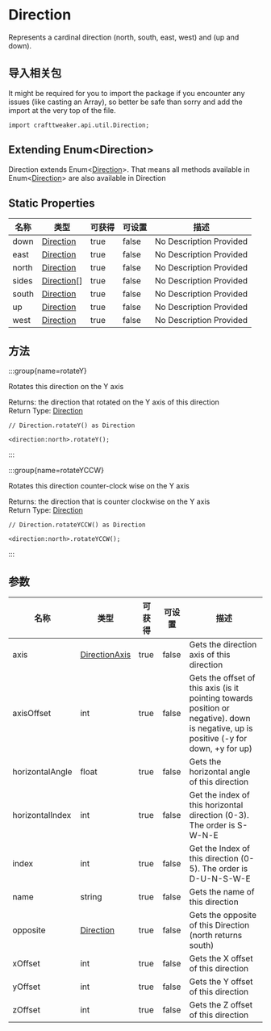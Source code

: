 # Direction

Represents a cardinal direction (north, south, east, west) and (up and down).

## 导入相关包

It might be required for you to import the package if you encounter any issues (like casting an Array), so better be safe than sorry and add the import at the very top of the file.
```zenscript
import crafttweaker.api.util.Direction;
```


## Extending Enum&lt;Direction&gt;

Direction extends Enum&lt;[Direction](/vanilla/api/util/Direction)&gt;. That means all methods available in Enum&lt;[Direction](/vanilla/api/util/Direction)&gt; are also available in Direction

## Static Properties

| 名称    | 类型                                         | 可获得  | 可设置   | 描述                      |
| ----- | ------------------------------------------ | ---- | ----- | ----------------------- |
| down  | [Direction](/vanilla/api/util/Direction)   | true | false | No Description Provided |
| east  | [Direction](/vanilla/api/util/Direction)   | true | false | No Description Provided |
| north | [Direction](/vanilla/api/util/Direction)   | true | false | No Description Provided |
| sides | [Direction](/vanilla/api/util/Direction)[] | true | false | No Description Provided |
| south | [Direction](/vanilla/api/util/Direction)   | true | false | No Description Provided |
| up    | [Direction](/vanilla/api/util/Direction)   | true | false | No Description Provided |
| west  | [Direction](/vanilla/api/util/Direction)   | true | false | No Description Provided |

## 方法

:::group{name=rotateY}

Rotates this direction on the Y axis

Returns: the direction that rotated on the Y axis of this direction  
Return Type: [Direction](/vanilla/api/util/Direction)

```zenscript
// Direction.rotateY() as Direction

<direction:north>.rotateY();
```

:::

:::group{name=rotateYCCW}

Rotates this direction counter-clock wise on the Y axis

Returns: the direction that is counter clockwise on the Y axis  
Return Type: [Direction](/vanilla/api/util/Direction)

```zenscript
// Direction.rotateYCCW() as Direction

<direction:north>.rotateYCCW();
```

:::


## 参数

| 名称              | 类型                                               | 可获得  | 可设置   | 描述                                                                                                                                    |
| --------------- | ------------------------------------------------ | ---- | ----- | ------------------------------------------------------------------------------------------------------------------------------------- |
| axis            | [DirectionAxis](/vanilla/api/util/DirectionAxis) | true | false | Gets the direction axis of this direction                                                                                             |
| axisOffset      | int                                              | true | false | Gets the offset of this axis (is it pointing towards position or negative). down is negative, up is positive (-y for down, +y for up) |
| horizontalAngle | float                                            | true | false | Gets the horizontal angle of this direction                                                                                           |
| horizontalIndex | int                                              | true | false | Get the index of this horizontal direction (0-3). The order is S-W-N-E                                                                |
| index           | int                                              | true | false | Get the Index of this direction (0-5). The order is D-U-N-S-W-E                                                                       |
| name            | string                                           | true | false | Gets the name of this direction                                                                                                       |
| opposite        | [Direction](/vanilla/api/util/Direction)         | true | false | Gets the opposite of this Direction (north returns south)                                                                             |
| xOffset         | int                                              | true | false | Gets the X offset of this direction                                                                                                   |
| yOffset         | int                                              | true | false | Gets the Y offset of this direction                                                                                                   |
| zOffset         | int                                              | true | false | Gets the Z offset of this direction                                                                                                   |

